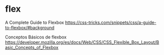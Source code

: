 # flex 

 A Complete Guide to Flexbox 
https://css-tricks.com/snippets/css/a-guide-to-flexbox/#background

Conceptos Básicos de flexbox
https://developer.mozilla.org/es/docs/Web/CSS/CSS_Flexible_Box_Layout/Basic_Concepts_of_Flexbox
